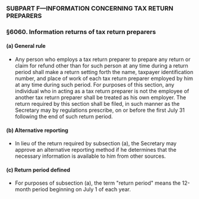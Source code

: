 ### SUBPART F—INFORMATION CONCERNING TAX RETURN PREPARERS

### §6060. Information returns of tax return preparers
#### (a) General rule
* Any person who employs a tax return preparer to prepare any return or claim for refund other than for such person at any time during a return period shall make a return setting forth the name, taxpayer identification number, and place of work of each tax return preparer employed by him at any time during such period. For purposes of this section, any individual who in acting as a tax return preparer is not the employee of another tax return preparer shall be treated as his own employer. The return required by this section shall be filed, in such manner as the Secretary may by regulations prescribe, on or before the first July 31 following the end of such return period.

#### (b) Alternative reporting
* In lieu of the return required by subsection (a), the Secretary may approve an alternative reporting method if he determines that the necessary information is available to him from other sources.

#### (c) Return period defined
* For purposes of subsection (a), the term "return period" means the 12-month period beginning on July 1 of each year.